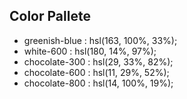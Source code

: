 
## Color Pallete

- greenish-blue : hsl(163, 100%, 33%);
- white-600 : hsl(180, 14%, 97%);
- chocolate-300 : hsl(29, 33%, 82%);
- chocolate-600 : hsl(11, 29%, 52%);
- chocolate-800 : hsl(14, 100%, 19%);
